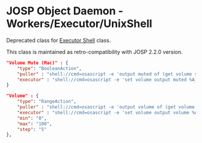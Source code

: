 # JOSP Object Daemon - Workers/Executor/UnixShell

Deprecated class for [Executor Shell](executor_shell) class.

This class is maintained as retro-compatibility with JOSP 2.2.0 version.

```json title="struct.jod: BoolenAction/Shell @ JOD PC Mac"
"Volume Mute (Mac)" : {
    "type": "BooleanAction",
    "puller" : "shell://cmd=osascript -e 'output muted of (get volume settings)';freq=1",
    "executor" : "shell://cmd=osascript -e 'set volume output muted %A_VAL_BOOL%'"
}
```

```json title="struct.jod: RangeAction/Shell @ JOD PC Mac"
"Volume" : {
    "type": "RangeAction",
    "puller" : "shell://cmd=osascript -e 'output volume of (get volume settings)';freq=1",
    "executor" : "shell://cmd=osascript -e 'set volume output volume %A_VAL%'",
    "min": "0",
    "max": "100",
    "step": "5"
},
```
